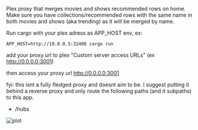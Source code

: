 
Plex proxy that merges movies and shows recommended rows on home.
Make sure you have collections/recommended rows with the same name in both movies and shows (aka trending) as it will be merged by name.

Run cargo with your plex adress as APP_HOST env, ex:

```
APP_HOST=http://10.0.0.5:32400 cargo run
```

add your proxy url to plex "Custom server access URLs" (ex http://0.0.0.0:3001)

then access your proxy url http://0.0.0.0:3001

fyi: this isnt a fully fledged proxy and doesnt aim to be. I suggest putting it behind a reverse proxy and only route the following paths (and it subpaths) to this app.

- /hubs

![plot](./example.png)
